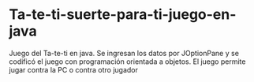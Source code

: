 # Ta-te-ti-suerte-para-ti-juego-en-java
Juego del Ta-te-ti en java. Se ingresan los datos por JOptionPane y se codificó el juego con programación orientada a objetos.
El juego permite jugar contra la PC o contra otro jugador

